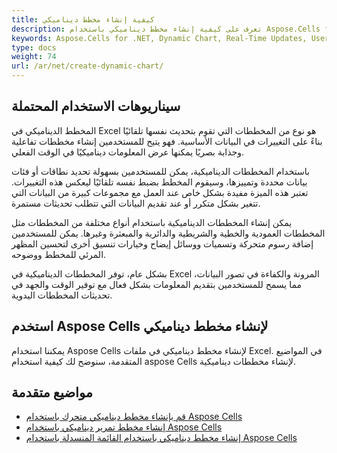 ```yaml
---
title: كيفية إنشاء مخطط ديناميكي
description: تعرف على كيفية إنشاء مخطط ديناميكي باستخدام Aspose.Cells for .NET. سيوضح دليلنا الشامل كيفية تحديث وتعديل بيانات المخطط الخاص بك وتخطيطه ومظهره في الوقت الفعلي بناءً على إدخال المستخدم أو تغييرات بيانات النظام.
keywords: Aspose.Cells for .NET, Dynamic Chart, Real-Time Updates, User Input, System Data Changes, Data Visualization.
type: docs
weight: 74
url: /ar/net/create-dynamic-chart/
---
```

##  **سيناريوهات الاستخدام المحتملة**
المخطط الديناميكي في Excel هو نوع من المخططات التي تقوم بتحديث نفسها تلقائيًا بناءً على التغييرات في البيانات الأساسية. فهو يتيح للمستخدمين إنشاء مخططات تفاعلية وجذابة بصريًا يمكنها عرض المعلومات ديناميكيًا في الوقت الفعلي.

باستخدام المخططات الديناميكية، يمكن للمستخدمين بسهولة تحديد نطاقات أو فئات بيانات محددة وتمييزها، وسيقوم المخطط بضبط نفسه تلقائيًا ليعكس هذه التغييرات. تعتبر هذه الميزة مفيدة بشكل خاص عند العمل مع مجموعات كبيرة من البيانات التي تتغير بشكل متكرر أو عند تقديم البيانات التي تتطلب تحديثات مستمرة.

يمكن إنشاء المخططات الديناميكية باستخدام أنواع مختلفة من المخططات مثل المخططات العمودية والخطية والشريطية والدائرية والمبعثرة وغيرها. يمكن للمستخدمين إضافة رسوم متحركة وتسميات ووسائل إيضاح وخيارات تنسيق أخرى لتحسين المظهر المرئي للمخطط ووضوحه.

بشكل عام، توفر المخططات الديناميكية في Excel المرونة والكفاءة في تصور البيانات، مما يسمح للمستخدمين بتقديم المعلومات بشكل فعال مع توفير الوقت والجهد في تحديثات المخططات اليدوية.

##  **استخدم Aspose Cells لإنشاء مخطط ديناميكي**
يمكننا استخدام Aspose Cells لإنشاء مخطط ديناميكي في ملفات Excel.
في المواضيع المتقدمة، سنوضح لك كيفية استخدام aspose Cells لإنشاء مخططات ديناميكية.

##  **مواضيع متقدمة**
- [قم بإنشاء مخطط ديناميكي متحرك باستخدام Aspose Cells](/cells/ar/net/create-dynamic-rolling-chart/)
- [إنشاء مخطط تمرير ديناميكي باستخدام Aspose Cells](/cells/ar/net/create-dynamic-scrolling-chart/)
- [إنشاء مخطط ديناميكي باستخدام القائمة المنسدلة باستخدام Aspose Cells](/cells/ar/net/create-dynamic-chart-with-dropdownlist/)
